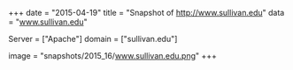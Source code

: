 
+++
date = "2015-04-19"
title = "Snapshot of http://www.sullivan.edu"
data = "www.sullivan.edu"

Server = ["Apache"]
domain = ["sullivan.edu"]

  image = "snapshots/2015_16/www.sullivan.edu.png"
+++
#
